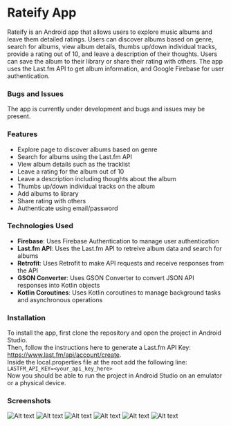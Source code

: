 # Rateify App
Rateify is an Android app that allows users to explore music albums and leave them detailed ratings. Users can discover albums based on genre, search for albums, view album details, thumbs up/down individual tracks, provide a rating out of 10, and leave a description of their thoughts. Users can save the album to their library or share their rating with others. The app uses the Last.fm API to get album information, and Google Firebase for user authentication.

### Bugs and Issues
The app is currently under development and bugs and issues may be present.

### Features
* Explore page to discover albums based on genre
* Search for albums using the Last.fm API
* View album details such as the tracklist
* Leave a rating for the album out of 10
* Leave a description including thoughts about the album
* Thumbs up/down individual tracks on the album
* Add albums to library
* Share rating with others
* Authenticate using email/password

### Technologies Used
* **Firebase**: Uses Firebase Authentication to manage user authentication
* **Last.fm API**: Uses the Last.fm API to retreive album data and search for albums
* **Retrofit**: Uses Retrofit to make API requests and receive responses from the API
* **GSON Converter**: Uses GSON Converter to convert JSON API responses into Kotlin objects
* **Kotlin Coroutines**: Uses Kotlin coroutines to manage background tasks and asynchronous operations 

### Installation
To install the app, first clone the repository and open the project in Android Studio. <br /> 
Then, follow the instructions here to generate a Last.fm API Key: https://www.last.fm/api/account/create. <br /> 
Inside the local.properties file at the root add the following line:
`LASTFM_API_KEY=<your_api_key_here>` <br /> 
Now you should be able to run the project in Android Studio on an emulator or a physical device.

### Screenshots
![Alt text](https://github.com/amishah121/music-app/blob/main/images/Screenshot%202024-08-15%20124840.png?raw=true)
![Alt text](https://github.com/amishah121/music-app/blob/main/images/Screenshot%202024-08-15%20124046.png?raw=true)
![Alt text](https://github.com/amishah121/music-app/blob/main/images/Screenshot%202024-08-15%20124147.png?raw=true)
![Alt text](https://github.com/amishah121/music-app/blob/main/images/Screenshot%202024-08-15%20124308.png?raw=true)
![Alt text](https://github.com/amishah121/music-app/blob/main/images/Screenshot%202024-08-15%20124448.png?raw=true)
![Alt text](https://github.com/amishah121/music-app/blob/main/images/Screenshot%202024-08-15%20124709.png?raw=true)
